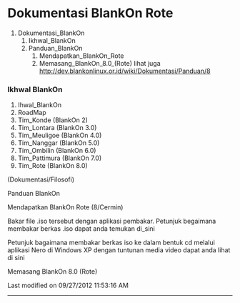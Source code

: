 # Dokumentasi BlankOn Rote
   1. Dokumentasi_BlankOn
         1. Ikhwal_BlankOn
         2. Panduan_BlankOn
               1. Mendapatkan_BlankOn_Rote
               2. Memasang_BlankOn_8.0_(Rote)
lihat juga ​http://dev.blankonlinux.or.id/wiki/Dokumentasi/Panduan/8

### Ikhwal BlankOn
   1. Ihwal_BlankOn
   2. RoadMap
   3. Tim_Konde (BlankOn 2)
   4. Tim_Lontara (BlankOn 3.0)
   5. Tim_Meuligoe (BlankOn 4.0)
   6. Tim_Nanggar (BlankOn 5.0)
   7. Tim_Ombilin (BlankOn 6.0)
   8. Tim_Pattimura (BlankOn 7.0)
   9. Tim_Rote (BlankOn 8.0)

(Dokumentasi/Filosofi)

Panduan BlankOn

Mendapatkan BlankOn Rote (8/Cermin) 

Bakar file .iso tersebut dengan aplikasi pembakar. Petunjuk begaimana membakar berkas .iso dapat anda temukan di_sini

Petunjuk bagaimana membakar berkas iso ke dalam bentuk cd melalui aplikasi Nero di Windows XP dengan tuntunan media video dapat anda lihat di ​sini

Memasang BlankOn 8.0 (Rote)

Last modified on 09/27/2012 11:53:16 AM
 
---
 
